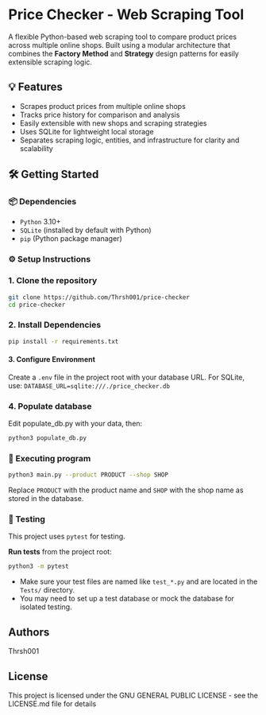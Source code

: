 # Price Checker - Web Scraping Tool

A flexible Python-based web scraping tool to compare product prices across multiple online shops. Built using a modular architecture that combines the **Factory Method** and **Strategy** design patterns for easily extensible scraping logic.


## 💡 Features

- Scrapes product prices from multiple online shops
- Tracks price history for comparison and analysis
- Easily extensible with new shops and scraping strategies
- Uses SQLite for lightweight local storage
- Separates scraping logic, entities, and infrastructure for clarity and scalability

## 🛠 Getting Started

### 📦 Dependencies

- `Python` 3.10+
- `SQLite` (installed by default with Python)
- `pip` (Python package manager)

### ⚙️ Setup Instructions

### 1. Clone the repository

```bash
git clone https://github.com/Thrsh001/price-checker
cd price-checker
```

### 2. Install Dependencies

```bash
pip install -r requirements.txt
```

#### 3. Configure Environment

Create a `.env` file in the project root with your database URL. For SQLite, use:
`DATABASE_URL=sqlite:///./price_checker.db`

### 4. Populate database

Edit populate_db.py with your data, then:
```bash
python3 populate_db.py
```


### 🚀 Executing program

```bash
python3 main.py --product PRODUCT --shop SHOP
```
Replace `PRODUCT` with the product name and `SHOP` with the shop name as stored in the database.

### 🧪 Testing

This project uses `pytest` for testing.

**Run tests** from the project root:

```bash
python3 -m pytest
```

- Make sure your test files are named like `test_*.py` and are located in the `Tests/` directory.
- You may need to set up a test database or mock the database for isolated testing.


## Authors
Thrsh001

## License

This project is licensed under the GNU GENERAL PUBLIC LICENSE - see the LICENSE.md file for details
